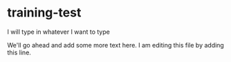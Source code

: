# training-test

I will type in whatever I want to type

We'll go ahead and add some more text here. I am editing this file by adding this line.
